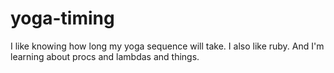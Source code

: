 yoga-timing
===========

I like knowing how long my yoga sequence will take. I also like ruby. And I'm learning about procs and lambdas and things.
